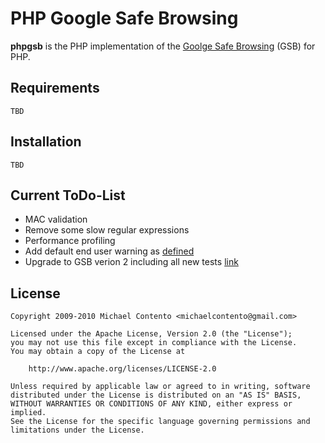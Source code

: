 PHP Google Safe Browsing
========================

**phpgsb** is the PHP implementation of the [Goolge Safe Browsing](http://code.google.com/apis/safebrowsing/) (GSB) for PHP.

Requirements
------------

    TBD

Installation
------------

    TBD

Current ToDo-List
-----------------

* MAC validation
* Remove some slow regular expressions
* Performance profiling
* Add default end user warning as [defined](http://code.google.com/intl/de-DE/apis/safebrowsing/developers_guide_v2.html#UserWarnings)
* Upgrade to GSB verion 2 including all new tests [link](http://code.google.com/intl/de-DE/apis/safebrowsing/developers_guide_v2.html#Canonicalization)

License
-------

    Copyright 2009-2010 Michael Contento <michaelcontento@gmail.com>

    Licensed under the Apache License, Version 2.0 (the "License");
    you may not use this file except in compliance with the License.
    You may obtain a copy of the License at

        http://www.apache.org/licenses/LICENSE-2.0

    Unless required by applicable law or agreed to in writing, software
    distributed under the License is distributed on an "AS IS" BASIS,
    WITHOUT WARRANTIES OR CONDITIONS OF ANY KIND, either express or implied.
    See the License for the specific language governing permissions and
    limitations under the License.
